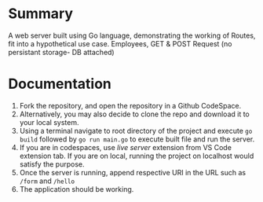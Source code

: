 # Summary
A web server built using Go language, demonstrating the working of Routes, fit into a hypothetical use case.
Employees, GET & POST Request (no persistant storage- DB attached)

# Documentation

1. Fork the repository, and open the repository in a Github CodeSpace.
2. Alternatively, you may also decide to clone the repo and download it to your local system.
3. Using a terminal navigate to root directory of the project and execute ```go build``` followed by ```go run main.go``` to execute built file and run the server.
4. If you are in codespaces, use *live server* extension from VS Code extension tab. If you are on local, running the project on localhost would satisfy the purpose.
5. Once the server is running, append respective URI in the URL such as ```/form``` and  ```/hello```
6. The application should be working.
